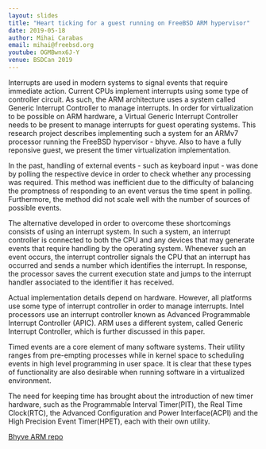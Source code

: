 ```yaml
---
layout: slides
title: "Heart ticking for a guest running on FreeBSD ARM hypervisor"
date: 2019-05-18
author: Mihai Carabas
email: mihai@freebsd.org
youtube: OGMBwnx6J-Y
venue: BSDCan 2019
---
```

Interrupts are used in modern systems to signal events that require immediate action. Current CPUs implement interrupts using some type of controller circuit. As such, the ARM architecture uses a system called Generic Interrupt Controller to manage interrupts. In order for virtualization to be possible on ARM hardware, a Virtual Generic Interrupt Controller needs to be present to manage interrupts for guest operating systems. This research project describes implementing such a system for an ARMv7 processor running the FreeBSD hypervisor - bhyve. Also to have a fully reponsive guest, we present the timer virtualization implementation.

In the past, handling of external events - such as keyboard input - was done by polling the respective device in order to check whether any processing was required. This method was inefficient due to the difficulty of balancing the promptness of responding to an event versus the time spent in polling. Furthermore, the method did not scale well with the number of sources of possible events.

The alternative developed in order to overcome these shortcomings consists of using an interrupt system. In such a system, an interrupt controller is connected to both the CPU and any devices that may generate events that require handling by the operating system. Whenever such an event occurs, the interrupt controller signals the CPU that an interrupt has occurred and sends a number which identifies the interrupt. In response, the processor saves the current execution state and jumps to the interrupt handler associated to the identifier it has received.

Actual implementation details depend on hardware. However, all platforms use some type of interrupt controller in order to manage interrupts. Intel processors use an interrupt controller known as Advanced Programmable Interrupt Controller (APIC). ARM uses a different system, called Generic Interrupt Controller, which is further discussed in this paper.

Timed events are a core element of many software systems. Their utility ranges from pre-empting processes while in kernel space to scheduling events in high level programming in user space. It is clear that these types of functionality are also desirable when running software in a virtualized environment.

The need for keeping time has brought about the introduction of new timer hardware, such as the Programmable Interval Timer(PIT), the Real Time Clock(RTC), the Advanced Configuration and Power Interface(ACPI) and the High Precision Event Timer(HPET), each with their own utility.

[Bhyve ARM repo](https://github.com/FreeBSD-UPB/freebsd/tree/projects/bhyvearm)